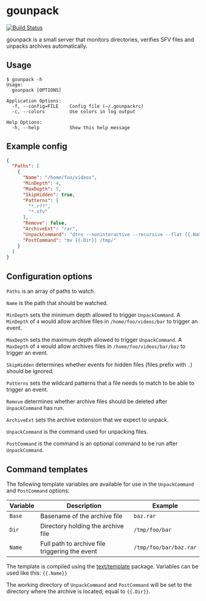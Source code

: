 # gounpack

[![Build Status](https://travis-ci.org/martinp/gounpack.png)](https://travis-ci.org/martinp/gounpack)

gounpack is a small server that monitors directories, verifies SFV files and
unpacks archives automatically.

## Usage

```
$ gounpack -h
Usage:
  gounpack [OPTIONS]

Application Options:
  -f, --config=FILE    Config file (~/.gounpackrc)
  -c, --colors         Use colors in log output

Help Options:
  -h, --help           Show this help message
```

## Example config

```json
{
  "Paths": [
    {
      "Name": "/home/foo/videos",
      "MinDepth": 4,
      "MaxDepth": 5,
      "SkipHidden": true,
      "Patterns": [
        "*.r??",
        "*.sfv"
      ],
      "Remove": false,
      "ArchiveExt": "rar",
      "UnpackCommand": "dtrx --noninteractive --recursive --flat {{.Name}}",
      "PostCommand": "mv {{.Dir}} /tmp/"
    }
  ]
}
```

## Configuration options

`Paths` is an array of paths to watch.

`Name` is the path that should be watched.

`MinDepth` sets the minimum depth allowed to trigger `UnpackCommand`. A
`MinDepth` of `4` would allow archive files in `/home/foo/videos/bar` to trigger
an event.

`MaxDepth` sets the maximum depth allowed to trigger `UnpackCommand`. A `MaxDepth`
of `4` would allow archives files in `/home/foo/videos/bar/baz` to trigger an
event.

`SkipHidden` determines whether events for hidden files (files prefix with `.`)
should be ignored.

`Patterns` sets the wildcard patterns that a file needs to match to be able to
trigger an event.

`Remove` determines whether archive files should be deleted after
`UnpackCommand` has run.

`ArchiveExt` sets the archive extension that we expect to unpack.

`UnpackCommand` is the command used for unpacking files.

`PostCommand` is the command is an optional command to be run after
`UnpackCommand`.

## Command templates

The following template variables are available for use in the `UnpackCommand`
and `PostCommand` options:

Variable | Description                                    | Example
-------- | ---------------------------------------------- | -------
`Base`   | Basename of the archive file                   | `baz.rar`
`Dir`    | Directory holding the archive file             | `/tmp/foo/bar`
`Name`   | Full path to archive file triggering the event | `/tmp/foo/bar/baz.rar`

The template is compiled using the
[text/template](http://golang.org/pkg/text/template/) package. Variables can be
used like this: `{{.Name}}`

The working directory of `UnpackCommand` and `PostCommand` will be set to the
directory where the archive is located, equal to `{{.Dir}}`.
